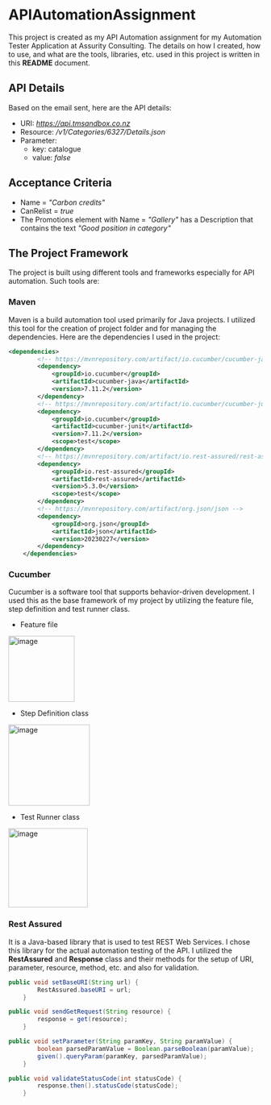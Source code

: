 # APIAutomationAssignment

This project is created as my API Automation assignment for my Automation Tester Application at Assurity Consulting. The details on how I created, how to use, and what are the tools, libraries, etc. used in this project is written in this **README** document. 

## API Details
Based on the email sent, here are the API details:
- URI:  _https://api.tmsandbox.co.nz_
- Resource: _/v1/Categories/6327/Details.json_
- Parameter:
  - key: catalogue
  - value: _false_
 
## Acceptance Criteria
- Name = _"Carbon credits"_
- CanRelist = _true_
- The Promotions element with Name = _"Gallery"_ has a Description that contains the text _"Good position in category"_

## The Project Framework
The project is built using different tools and frameworks especially for API automation. Such tools are:
### Maven
Maven is a build automation tool used primarily for Java projects. I utilized this tool for the creation of project folder and for managing the dependencies. Here are the dependencies I used in the project:

```xml
<dependencies>
		<!-- https://mvnrepository.com/artifact/io.cucumber/cucumber-java -->
		<dependency>
			<groupId>io.cucumber</groupId>
			<artifactId>cucumber-java</artifactId>
			<version>7.11.2</version>
		</dependency>
		<!-- https://mvnrepository.com/artifact/io.cucumber/cucumber-junit -->
		<dependency>
			<groupId>io.cucumber</groupId>
			<artifactId>cucumber-junit</artifactId>
			<version>7.11.2</version>
			<scope>test</scope>
		</dependency>
		<!-- https://mvnrepository.com/artifact/io.rest-assured/rest-assured -->
		<dependency>
			<groupId>io.rest-assured</groupId>
			<artifactId>rest-assured</artifactId>
			<version>5.3.0</version>
			<scope>test</scope>
		</dependency>
		<!-- https://mvnrepository.com/artifact/org.json/json -->
		<dependency>
			<groupId>org.json</groupId>
			<artifactId>json</artifactId>
			<version>20230227</version>
		</dependency>
	</dependencies>
```

### Cucumber 
Cucumber is a software tool that supports behavior-driven development. I used this as the base framework of my project by utilizing the feature file, step definition and test runner class.
- Feature file
 <img width="131" alt="image" src="https://github.com/ajabarentos/APIAutomationAssignment/assets/129655196/69b55e0e-a702-4cb1-a8d1-0ec3a14a8261">

- Step Definition class
 <img width="161" alt="image" src="https://github.com/ajabarentos/APIAutomationAssignment/assets/129655196/da58a684-dfbf-4a3a-a866-f66725eea42a">

- Test Runner class
 <img width="157" alt="image" src="https://github.com/ajabarentos/APIAutomationAssignment/assets/129655196/b858b125-1481-47f5-9292-fab0ab9d1c3c">  

### Rest Assured
It is a Java-based library that is used to test REST Web Services. I chose this library for the actual automation testing of the API. I utilized the **RestAssured** and **Response** class and their methods for the setup of URI, parameter, resource, method, etc. and also for validation.

```java
public void setBaseURI(String url) {
		RestAssured.baseURI = url;
	}
```
```java
public void sendGetRequest(String resource) {
		response = get(resource);
	}
```
```java
public void setParameter(String paramKey, String paramValue) {
		boolean parsedParamValue = Boolean.parseBoolean(paramValue);
		given().queryParam(paramKey, parsedParamValue);
	}
```
```java
public void validateStatusCode(int statusCode) {
		response.then().statusCode(statusCode);
	}
```





  


